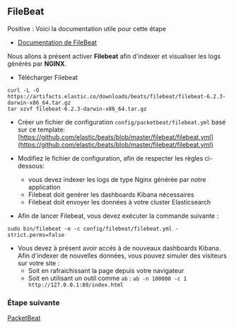 ## FileBeat

Positive
: Voici la documentation utile pour cette étape
  * [Documentation de FileBeat](https://www.elastic.co/guide/en/beats/filebeat/current/index.html) 

Nous allons à présent activer **Filebeat** afin d'indexer et visualiser les logs générés par **NGINX**.

- Télécharger Filebeat

```shell
curl -L -O https://artifacts.elastic.co/downloads/beats/filebeat/filebeat-6.2.3-darwin-x86_64.tar.gz
tar xzvf filebeat-6.2.3-darwin-x86_64.tar.gz
```

- Créer un fichier de configuration `config/packetbeat/filebeat.yml` basé sur ce template: [https://github.com/elastic/beats/blob/master/filebeat/filebeat.yml](https://github.com/elastic/beats/blob/master/filebeat/filebeat.yml)

- Modifiez le fichier de configuration, afin de respecter les règles ci-dessous:

  - vous devez indexer les logs de type Nginx générée par notre application
  - Filebeat doit genérer les dashboards Kibana nécessaires
  - Filebeat doit envoyer les données à votre cluster Elasticsearch

- Afin de lancer Filebeat, vous devez exécuter la commande suivante :

```shell
sudo bin/filebeat -e -c config/filebeat/filebeat.yml -strict.perms=false
```

- Vous devez à présent avoir accés à de nouveaux dashboards Kibana. Afin d'indexer de nouvelles données, vous pouvez simuler des visiteurs sur votre site :
  - Soit en rafraichissant la page depuis votre navigateur
  - Soit en utilisant un outil comme `ab` : `ab -n 100000 -c 1 http://127.0.0.1:80/index.html`

### Étape suivante

[PacketBeat](https://github.com/Gillespie59/codelab-elastic/tree/nightclazz/step2)

